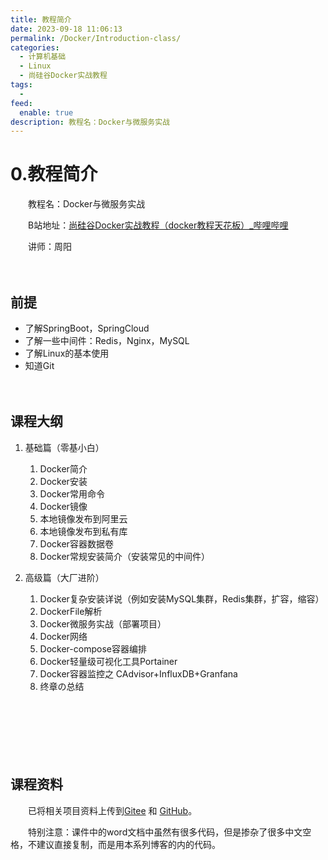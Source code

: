 ```yaml
---
title: 教程简介
date: 2023-09-18 11:06:13
permalink: /Docker/Introduction-class/
categories:
  - 计算机基础
  - Linux
  - 尚硅谷Docker实战教程
tags:
  - 
feed:
  enable: true
description: 教程名：Docker与微服务实战
---
```

# 0.教程简介

　　教程名：Docker与微服务实战

　　B站地址：[尚硅谷Docker实战教程（docker教程天花板）_哔哩哔哩](https://www.bilibili.com/video/BV1gr4y1U7CY)

　　讲师：周阳

<!-- more -->
　　‍

## 前提

* 了解SpringBoot，SpringCloud
* 了解一些中间件：Redis，Nginx，MySQL
* 了解Linux的基本使用
* 知道Git

　　‍

## 课程大纲

1. 基础篇（零基小白）

    1. Docker简介
    2. Docker安装
    3. Docker常用命令
    4. Docker镜像
    5. 本地镜像发布到阿里云
    6. 本地镜像发布到私有库
    7. Docker容器数据卷
    8. Docker常规安装简介（安装常见的中间件）
2. 高级篇（大厂进阶）

    1. Docker复杂安装详说（例如安装MySQL集群，Redis集群，扩容，缩容）
    2. DockerFile解析
    3. Docker微服务实战（部署项目）
    4. Docker网络
    5. Docker-compose容器编排
    6. Docker轻量级可视化工具Portainer
    7. Docker容器监控之 CAdvisor+InfluxDB+Granfana
    8. 终章の总结

　　‍

　　‍

　　‍

## 课程资料

　　已将相关项目资料上传到[Gitee](https://gitee.com/peterjxl/LearnDocker) 和 [GitHub](https://github.com/Peter-JXL/LearnDocker)。

　　特别注意：课件中的word文档中虽然有很多代码，但是掺杂了很多中文空格，不建议直接复制，而是用本系列博客的内的代码。
